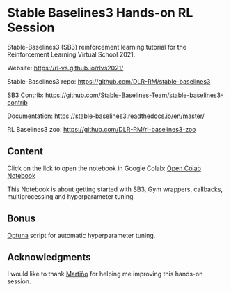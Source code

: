 # Stable Baselines3 Hands-on RL Session

Stable-Baselines3 (SB3) reinforcement learning tutorial for the Reinforcement Learning Virtual School 2021.

Website: https://rl-vs.github.io/rlvs2021/

<!-- Slides: https://araffin.github.io/slides/rl-tuto-jnrr19/#/ -->

Stable-Baselines3 repo: https://github.com/DLR-RM/stable-baselines3

SB3 Contrib: https://github.com/Stable-Baselines-Team/stable-baselines3-contrib

Documentation: https://stable-baselines3.readthedocs.io/en/master/

RL Baselines3 zoo: https://github.com/DLR-RM/rl-baselines3-zoo

## Content

Click on the lick to open the notebook in Google Colab: [Open Colab Notebook](https://colab.research.google.com/github/araffin/rl-handson-rlvs21/blob/main/rlvs_hands_on_sb3.ipynb)

This Notebook is about getting started with SB3, Gym wrappers, callbacks, multiprocessing and hyperparameter tuning.


## Bonus

[Optuna](https://github.com/optuna/optuna) script for automatic hyperparameter tuning.

## Acknowledgments

I would like to thank [Martiño](https://github.com/mcres) for helping me improving this hands-on session.
